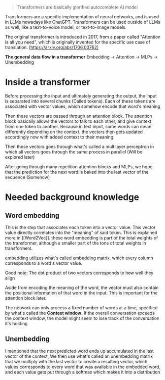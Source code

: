 > Transformers are basically glorified autocomplete AI model

Transformers are a specific implementation of neural networks, and is used in LLMs nowadays like ChatGPT.
Transformers can be used outside of LLMs as well, like a text-to-voice model, or text-to-image models.

The original transformer is introduced in 2017, from a paper called "Attention is all you need", which is originally invented for the specific use case of translation.
[https://arxiv.org/abs/1706.03762]

**The general data flow in a transformer**
Embedding -> Attention -> MLPs -> Unembedding

# Inside a transformer

Before processing the input and ultimately generating the output, the input is separated into several chunks (Called tokens).
Each of these tokens are associated with vector values, which somehow encode that word's meaning

Then these vectors are passed through an attention block. The attention block basically allows the vectors to talk to each other, and give context from one token to another. Because in text input, some words can mean differently depending on the context. the vectors then gets updated accordingly now with added context to their meaning.

Then these vectors goes through what's called a multilayer perceptron in which all vectors goes through the same process in parallel (Will be explored later)

After going through many repetition attention blocks and MLPs, we hope that the prediction for the next word is baked into the last vector of the sequence (Somehow)

# Needed background knowledge

## Word embedding

This is the step that associates each token into a vector value. This vector value directly correlates into the "meaning" of said token. This is explained more in [[Word2Vec]].
these word embedding is part of the total weights of the transformer, although a smaller part of the tons of total weights in transformers.

embedding utilizes what's called embedding matrix, which every column corresponds to a word's vector value.

Good note:
The dot product of two vectors corresponds to how well they align

Aside from encoding the meaning of the word, the vector must also contain the positional information of that word in the input. This is important for the attention block later.

The network can only process a fixed number of words at a time, specified by what's called the **Context window**. If the overall conversation exceeds the context window, the model might seem to lose track of the conversation it's holding

## Unembedding

I mentioned that the next predicted word ends up accumulated in the last vector of the context, We then use what's called an unembedding matrix that we multiply with the last vector to create a resulting vector, which values corresponds to every word that was available in the embedded word, and each value gets put through a softmax which makes it into a distribution 